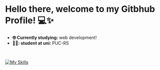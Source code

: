 # Hello there, welcome to my Gitbhub Profile! 💻✨
 <ul>
   <li align="left"> <strong> 🤓 Currently studying: </strong> web development!  
   </li>
   <li align="left"> <strong>  	👨‍🎓: student at uni:  </strong> PUC-RS
   </li>
   <!--
    <li align="left"> <strong>  👀 I’m currently working at: </strong> Igoal Tecnologia!
   </li>
  -->
    </li>
 </ul> 
<br>

[![My Skills](https://skills.thijs.gg/icons?i=py,java,js,cpp,php,html,git,mysql,sqlite,regex,linux,blender,vscode)](https://skills.thijs.gg)
